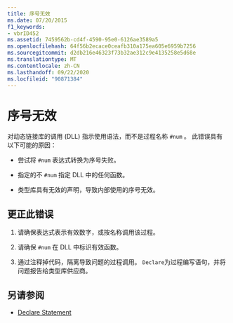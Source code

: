 ```yaml
---
title: 序号无效
ms.date: 07/20/2015
f1_keywords:
- vbrID452
ms.assetid: 7459562b-cd4f-4590-95e0-6126ae3589a5
ms.openlocfilehash: 64f56b2ecace0ceafb310a175ea605e6959b7256
ms.sourcegitcommit: d2db216e46323f73b32ae312c9e4135258e5d68e
ms.translationtype: MT
ms.contentlocale: zh-CN
ms.lasthandoff: 09/22/2020
ms.locfileid: "90871384"
---
```

# <a name="ordinal-is-not-valid"></a>序号无效

对动态链接库的调用 (DLL) 指示使用语法，而不是过程名称 `#num` 。 此错误具有以下可能的原因：  
  
- 尝试将 `#num` 表达式转换为序号失败。  
  
- 指定的不 `#num` 指定 DLL 中的任何函数。  
  
- 类型库具有无效的声明，导致内部使用的序号无效。  
  
## <a name="to-correct-this-error"></a>更正此错误  
  
1. 请确保表达式表示有效数字，或按名称调用该过程。  
  
2. 请确保 `#num` 在 DLL 中标识有效函数。  
  
3. 通过注释掉代码，隔离导致问题的过程调用。 `Declare`为过程编写语句，并将问题报告给类型库供应商。  
  
## <a name="see-also"></a>另请参阅

- [Declare Statement](../statements/declare-statement.md)
